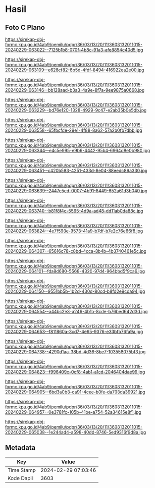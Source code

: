 # Hasil

## Foto C Plano

https://sirekap-obj-formc.kpu.go.id/4ab9/pemilu/pdpr/36/03/13/20/11/3603132011015-20240229-063022--7125b1b8-070f-4b8c-91a3-afe8854c40d5.jpg

https://sirekap-obj-formc.kpu.go.id/4ab9/pemilu/pdpr/36/03/13/20/11/3603132011015-20240229-063109--e628cf82-6b5d-4fdf-8494-416922ea2e00.jpg

https://sirekap-obj-formc.kpu.go.id/4ab9/pemilu/pdpr/36/03/13/20/11/3603132011015-20240229-063146--bb128aad-b3a3-4a9e-8f7a-9ee9875a0668.jpg

https://sirekap-obj-formc.kpu.go.id/4ab9/pemilu/pdpr/36/03/13/20/11/3603132011015-20240229-063229--bd76e120-1328-4929-9c47-e2ab35b0e5db.jpg

https://sirekap-obj-formc.kpu.go.id/4ab9/pemilu/pdpr/36/03/13/20/11/3603132011015-20240229-063558--65fbcfde-29e1-4f88-8a62-57a2b0fb7dbb.jpg

https://sirekap-obj-formc.kpu.go.id/4ab9/pemilu/pdpr/36/03/13/20/11/3603132011015-20240229-063344--e4c5e995-e9b6-4442-95b4-6964d8e0b980.jpg

https://sirekap-obj-formc.kpu.go.id/4ab9/pemilu/pdpr/36/03/13/20/11/3603132011015-20240229-063451--c420b583-4251-433d-8e04-88eedc89a330.jpg

https://sirekap-obj-formc.kpu.go.id/4ab9/pemilu/pdpr/36/03/13/20/11/3603132011015-20240229-063639--2447e5ed-0007-4b91-8449-652a61d3b040.jpg

https://sirekap-obj-formc.kpu.go.id/4ab9/pemilu/pdpr/36/03/13/20/11/3603132011015-20240229-063740--b81f8f4c-5565-4d9a-ad48-dd11ab0da88c.jpg

https://sirekap-obj-formc.kpu.go.id/4ab9/pemilu/pdpr/36/03/13/20/11/3603132011015-20240229-063824--4e7f593e-9573-41a9-b7df-b7e2c76e66f8.jpg

https://sirekap-obj-formc.kpu.go.id/4ab9/pemilu/pdpr/36/03/13/20/11/3603132011015-20240229-064307--65616c78-c8bd-4cca-8b4b-4b3740461e5c.jpg

https://sirekap-obj-formc.kpu.go.id/4ab9/pemilu/pdpr/36/03/13/20/11/3603132011015-20240229-064101--fda8d680-5568-4320-97d4-964bbd5f9ca6.jpg

https://sirekap-obj-formc.kpu.go.id/4ab9/pemilu/pdpr/36/03/13/20/11/3603132011015-20240229-064150--9551bb5b-1b2d-430d-80cd-b8fd2e9cda94.jpg

https://sirekap-obj-formc.kpu.go.id/4ab9/pemilu/pdpr/36/03/13/20/11/3603132011015-20240229-064554--a44bc2e3-a246-4b1b-8cde-b76bed642d3d.jpg

https://sirekap-obj-formc.kpu.go.id/4ab9/pemilu/pdpr/36/03/13/20/11/3603132011015-20240229-064653--f811860a-3cd7-4e95-9376-e33bfb76fa9a.jpg

https://sirekap-obj-formc.kpu.go.id/4ab9/pemilu/pdpr/36/03/13/20/11/3603132011015-20240229-064738--4290d1aa-38bd-4d36-8be7-103558075bf3.jpg

https://sirekap-obj-formc.kpu.go.id/4ab9/pemilu/pdpr/36/03/13/20/11/3603132011015-20240229-064823--f996409c-0cf8-4ab1-a1cd-2046404dae99.jpg

https://sirekap-obj-formc.kpu.go.id/4ab9/pemilu/pdpr/36/03/13/20/11/3603132011015-20240229-064905--6bd3a0b3-ca91-4cee-b0fe-da703da39921.jpg

https://sirekap-obj-formc.kpu.go.id/4ab9/pemilu/pdpr/36/03/13/20/11/3603132011015-20240229-064957--0e3781fc-105b-41be-a754-52a34615e8f1.jpg

https://sirekap-obj-formc.kpu.go.id/4ab9/pemilu/pdpr/36/03/13/20/11/3603132011015-20240229-065038--1e244ad4-a598-40dd-8746-5ed9316f9d8a.jpg


## Metadata

| Key        | Value               |
| ---------- | ------------------- |
| Time Stamp | 2024-02-29 07:03:46 |
| Kode Dapil | 3603                |



